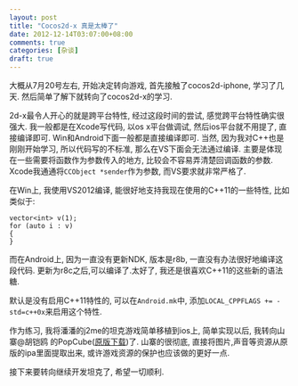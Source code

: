 ```yaml
---
layout: post
title: "Cocos2d-x 真是太棒了"
date: 2012-12-14T03:07:00+08:00
comments: true
categories: [杂谈]
draft: true
---
```


大概从7月20号左右, 开始决定转向游戏, 首先接触了cocos2d-iphone, 学习了几天. 然后简单了解下就转向了cocos2d-x的学习.

2d-x最令人开心的就是跨平台特性, 经过这段时间的尝试, 感觉跨平台特性确实很强大. 我一般都是在Xcode写代码, 以os x平台做调试, 然后ios平台就不用提了, 直接编译即可.
Win和Android下面一般都是直接编译即可. 当然, 因为我对C++也是刚刚开始学习, 所以代码写的不标准, 那么在VS下面会无法通过编译. 主要是体现在一些需要将函数作为参数传入的地方,
比较会不容易弄清楚回调函数的参数. Xcode我通通将`CCObject *sender`作为参数, 而VS要求就非常严格了.

<!--more-->

在Win上, 我使用VS2012编译, 能很好地支持我现在使用的C++11的一些特性, 比如类似于:
```
vector<int> v(1);
for (auto i : v)
{
}
```
而在Android上, 因为一直没有更新NDK, 版本是r8b, 一直没有办法很好地编译这段代码. 更新为r8c之后,可以编译了.太好了, 我还是很喜欢C++11的这些新的语法糖.

默认是没有启用C++11特性的, 可以在`Android.mk`中, 添加`LOCAL_CPPFLAGS += -std=c++0x`来启用这个特性.


作为练习, 我将潘潘的j2me的坦克游戏简单移植到ios上, 简单实现以后, 我转向山寨@胡铠鸥 的PopCube(<a target="_blank" href="https://itunes.apple.com/cn/app/popcube!/id562905043?l=en&mt=8">原版下载</a>)了. 山寨的很彻底, 直接将图片,声音等资源从原版的ipa里面提取出来, 或许游戏资源的保护也应该做的更好一点.

接下来要转向继续开发坦克了, 希望一切顺利.



